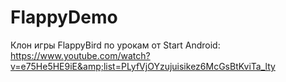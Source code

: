 # FlappyDemo
Клон игры FlappyBird по урокам от Start Android: https://www.youtube.com/watch?v=e75He5HE9iE&amp;list=PLyfVjOYzujuisikez6McGsBtKviTa_lty

